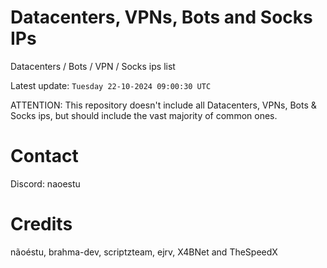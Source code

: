 # Datacenters, VPNs, Bots and Socks IPs
 
Datacenters / Bots / VPN / Socks ips list

Latest update: `Tuesday 22-10-2024 09:00:30 UTC` 

ATTENTION: This repository doesn't include all Datacenters, VPNs, Bots & Socks ips, 
but should include the vast majority of common ones.

# Contact
Discord: naoestu

# Credits
nãoéstu, brahma-dev, scriptzteam, ejrv, X4BNet and TheSpeedX
